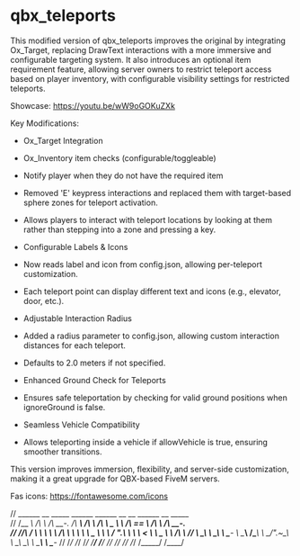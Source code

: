 # qbx_teleports

This modified version of qbx_teleports improves the original by integrating Ox_Target, replacing DrawText interactions with a more immersive and configurable targeting system. It also introduces an optional item requirement feature, allowing server owners to restrict teleport access based on player inventory, with configurable visibility settings for restricted teleports.

Showcase: 
https://youtu.be/wW9oGOKuZXk

Key Modifications:

  - Ox_Target Integration

  - Ox_Inventory item checks (configurable/toggleable)

  - Notify player when they do not have the required item

  - Removed 'E' keypress interactions and replaced them with target-based sphere zones for teleport activation.

  - Allows players to interact with teleport locations by looking at them rather than stepping into a zone and pressing a key.

  - Configurable Labels & Icons

  - Now reads label and icon from config.json, allowing per-teleport customization.

  - Each teleport point can display different text and icons (e.g., elevator, door, etc.).

  - Adjustable Interaction Radius

  - Added a radius parameter to config.json, allowing custom interaction distances for each teleport.

  - Defaults to 2.0 meters if not specified.

  - Enhanced Ground Check for Teleports

  - Ensures safe teleportation by checking for valid ground positions when ignoreGround is false.

  - Seamless Vehicle Compatibility

  - Allows teleporting inside a vehicle if allowVehicle is true, ensuring smoother transitions.

This version improves immersion, flexibility, and server-side customization, making it a great upgrade for QBX-based FiveM servers.

Fas icons: https://fontawesome.com/icons


//   ______   __     _____     ______     ______     __     __     ______     __         _____    
//  /\__  _\ /\ \   /\  __-.  /\  ___\   /\  ___\   /\ \  _ \ \   /\  == \   /\ \       /\  __-.  
//  \/_/\ \/ \ \ \  \ \ \/\ \ \ \  __\   \ \___  \  \ \ \/ ".\ \  \ \  __<   \ \ \____  \ \ \/\ \ 
//     \ \_\  \ \_\  \ \____-  \ \_____\  \/\_____\  \ \__/".~\_\  \ \_\ \_\  \ \_____\  \ \____- 
//      \/_/   \/_/   \/____/   \/_____/   \/_____/   \/_/   \/_/   \/_/ /_/   \/_____/   \/____/                                                                                                 
